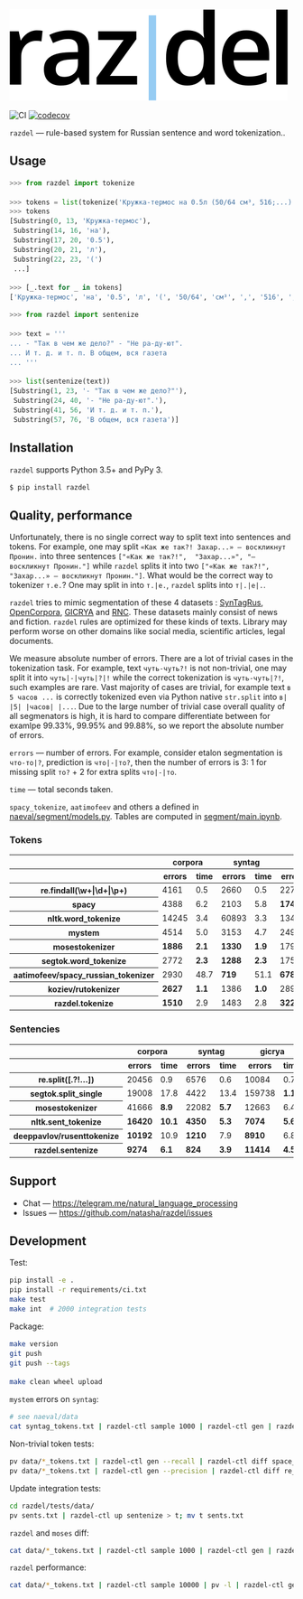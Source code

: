 <img src="https://github.com/natasha/natasha-logos/blob/master/razdel.svg">

![CI](https://github.com/natasha/razdel/workflows/CI/badge.svg) [![codecov](https://codecov.io/gh/natasha/razdel/branch/master/graph/badge.svg)](https://codecov.io/gh/natasha/razdel)

`razdel` — rule-based system for Russian sentence and word tokenization..

## Usage

```python
>>> from razdel import tokenize

>>> tokens = list(tokenize('Кружка-термос на 0.5л (50/64 см³, 516;...)'))
>>> tokens
[Substring(0, 13, 'Кружка-термос'),
 Substring(14, 16, 'на'),
 Substring(17, 20, '0.5'),
 Substring(20, 21, 'л'),
 Substring(22, 23, '(')
 ...]
 
>>> [_.text for _ in tokens]
['Кружка-термос', 'на', '0.5', 'л', '(', '50/64', 'см³', ',', '516', ';', '...', ')']
```

```python
>>> from razdel import sentenize

>>> text = '''
... - "Так в чем же дело?" - "Не ра-ду-ют".
... И т. д. и т. п. В общем, вся газета
... '''

>>> list(sentenize(text))
[Substring(1, 23, '- "Так в чем же дело?"'),
 Substring(24, 40, '- "Не ра-ду-ют".'),
 Substring(41, 56, 'И т. д. и т. п.'),
 Substring(57, 76, 'В общем, вся газета')]
```

## Installation

`razdel` supports Python 3.5+ and PyPy 3.

```bash
$ pip install razdel
```

## Quality, performance
<a name="evalualtion"></a>

Unfortunately, there is no single correct way to split text into sentences and tokens. For example, one may split `«Как же так?! Захар...» — воскликнут Пронин.` into three sentences `["«Как же так?!",  "Захар...»", "— воскликнут Пронин."]` while `razdel` splits it into two `["«Как же так?!", "Захар...» — воскликнут Пронин."]`. What would be the correct way to tokenizer `т.е.`? One may split in into `т.|е.`, `razdel` splits into `т|.|е|.`.

`razdel` tries to mimic segmentation of these 4 datasets : <a href="https://github.com/natasha/corus#load_ud_syntag">SynTagRus</a>, <a href="https://github.com/natasha/corus#load_morphoru_corpora">OpenCorpora</a>, <a href="https://github.com/natasha/corus#load_morphoru_gicrya">GICRYA</a> and <a href="https://github.com/natasha/corus#load_morphoru_rnc">RNC</a>. These datasets mainly consist of news and fiction. `razdel` rules are optimized for these kinds of texts. Library may perform worse on other domains like social media, scientific articles, legal documents.

We measure absolute number of errors. There are a lot of trivial cases in the tokenization task. For example, text `чуть-чуть?!` is not non-trivial, one may split it into `чуть|-|чуть|?|!` while the correct tokenization is `чуть-чуть|?!`, such examples are rare. Vast majority of cases are trivial, for example text `в 5 часов ...` is correctly tokenized even via Python native `str.split` into `в| |5| |часов| |...`. Due to the large number of trivial case overall quality of all segmenators is high, it is hard to compare differentiate between for examlpe 99.33%, 99.95% and 99.88%, so we report the absolute number of errors.

`errors` — number of errors. For example, consider etalon segmentation is `что-то|?`, prediction is `что|-|то?`, then the number of errors is 3: 1 for missing split `то?` + 2 for extra splits `что|-|то`.

`time` — total seconds taken.

`spacy_tokenize`, `aatimofeev` and others a defined in <a href="https://github.com/natasha/naeval/blob/master/naeval/segment/models.py">naeval/segment/models.py</a>. Tables are computed in <a href="https://github.com/natasha/naeval/blob/master/scripts/segment/main.ipynb">segment/main.ipynb</a>.

### Tokens

<!--- token --->
<table border="0" class="dataframe">
  <thead>
    <tr>
      <th></th>
      <th colspan="2" halign="left">corpora</th>
      <th colspan="2" halign="left">syntag</th>
      <th colspan="2" halign="left">gicrya</th>
      <th colspan="2" halign="left">rnc</th>
    </tr>
    <tr>
      <th></th>
      <th>errors</th>
      <th>time</th>
      <th>errors</th>
      <th>time</th>
      <th>errors</th>
      <th>time</th>
      <th>errors</th>
      <th>time</th>
    </tr>
  </thead>
  <tbody>
    <tr>
      <th>re.findall(\w+|\d+|\p+)</th>
      <td>4161</td>
      <td>0.5</td>
      <td>2660</td>
      <td>0.5</td>
      <td>2277</td>
      <td>0.4</td>
      <td>7606</td>
      <td>0.4</td>
    </tr>
    <tr>
      <th>spacy</th>
      <td>4388</td>
      <td>6.2</td>
      <td>2103</td>
      <td>5.8</td>
      <td><b>1740</b></td>
      <td>4.1</td>
      <td>4057</td>
      <td>3.9</td>
    </tr>
    <tr>
      <th>nltk.word_tokenize</th>
      <td>14245</td>
      <td>3.4</td>
      <td>60893</td>
      <td>3.3</td>
      <td>13496</td>
      <td>2.7</td>
      <td>41485</td>
      <td>2.9</td>
    </tr>
    <tr>
      <th>mystem</th>
      <td>4514</td>
      <td>5.0</td>
      <td>3153</td>
      <td>4.7</td>
      <td>2497</td>
      <td>3.7</td>
      <td><b>2028</b></td>
      <td>3.9</td>
    </tr>
    <tr>
      <th>mosestokenizer</th>
      <td><b>1886</b></td>
      <td><b>2.1</b></td>
      <td><b>1330</b></td>
      <td><b>1.9</b></td>
      <td>1796</td>
      <td><b>1.6</b></td>
      <td><b>2123</b></td>
      <td><b>1.7</b></td>
    </tr>
    <tr>
      <th>segtok.word_tokenize</th>
      <td>2772</td>
      <td><b>2.3</b></td>
      <td><b>1288</b></td>
      <td><b>2.3</b></td>
      <td>1759</td>
      <td><b>1.8</b></td>
      <td><b>1229</b></td>
      <td><b>1.8</b></td>
    </tr>
    <tr>
      <th>aatimofeev/spacy_russian_tokenizer</th>
      <td>2930</td>
      <td>48.7</td>
      <td><b>719</b></td>
      <td>51.1</td>
      <td><b>678</b></td>
      <td>39.5</td>
      <td>2681</td>
      <td>52.2</td>
    </tr>
    <tr>
      <th>koziev/rutokenizer</th>
      <td><b>2627</b></td>
      <td><b>1.1</b></td>
      <td>1386</td>
      <td><b>1.0</b></td>
      <td>2893</td>
      <td><b>0.8</b></td>
      <td>9411</td>
      <td><b>0.9</b></td>
    </tr>
    <tr>
      <th>razdel.tokenize</th>
      <td><b>1510</b></td>
      <td>2.9</td>
      <td>1483</td>
      <td>2.8</td>
      <td><b>322</b></td>
      <td>2.0</td>
      <td>2124</td>
      <td>2.2</td>
    </tr>
  </tbody>
</table>
<!--- token --->

### Sentencies

<!--- sent --->
<table border="0" class="dataframe">
  <thead>
    <tr>
      <th></th>
      <th colspan="2" halign="left">corpora</th>
      <th colspan="2" halign="left">syntag</th>
      <th colspan="2" halign="left">gicrya</th>
      <th colspan="2" halign="left">rnc</th>
    </tr>
    <tr>
      <th></th>
      <th>errors</th>
      <th>time</th>
      <th>errors</th>
      <th>time</th>
      <th>errors</th>
      <th>time</th>
      <th>errors</th>
      <th>time</th>
    </tr>
  </thead>
  <tbody>
    <tr>
      <th>re.split([.?!…])</th>
      <td>20456</td>
      <td>0.9</td>
      <td>6576</td>
      <td>0.6</td>
      <td>10084</td>
      <td>0.7</td>
      <td>23356</td>
      <td>1.0</td>
    </tr>
    <tr>
      <th>segtok.split_single</th>
      <td>19008</td>
      <td>17.8</td>
      <td>4422</td>
      <td>13.4</td>
      <td>159738</td>
      <td><b>1.1</b></td>
      <td>164218</td>
      <td><b>2.8</b></td>
    </tr>
    <tr>
      <th>mosestokenizer</th>
      <td>41666</td>
      <td><b>8.9</b></td>
      <td>22082</td>
      <td><b>5.7</b></td>
      <td>12663</td>
      <td>6.4</td>
      <td>50560</td>
      <td><b>7.4</b></td>
    </tr>
    <tr>
      <th>nltk.sent_tokenize</th>
      <td><b>16420</b></td>
      <td><b>10.1</b></td>
      <td><b>4350</b></td>
      <td><b>5.3</b></td>
      <td><b>7074</b></td>
      <td><b>5.6</b></td>
      <td><b>32534</b></td>
      <td>8.9</td>
    </tr>
    <tr>
      <th>deeppavlov/rusenttokenize</th>
      <td><b>10192</b></td>
      <td>10.9</td>
      <td><b>1210</b></td>
      <td>7.9</td>
      <td><b>8910</b></td>
      <td>6.8</td>
      <td><b>21410</b></td>
      <td><b>7.0</b></td>
    </tr>
    <tr>
      <th>razdel.sentenize</th>
      <td><b>9274</b></td>
      <td><b>6.1</b></td>
      <td><b>824</b></td>
      <td><b>3.9</b></td>
      <td><b>11414</b></td>
      <td><b>4.5</b></td>
      <td><b>10594</b></td>
      <td>7.5</td>
    </tr>
  </tbody>
</table>
<!--- sent --->

## Support

- Chat — https://telegram.me/natural_language_processing
- Issues — https://github.com/natasha/razdel/issues

## Development

Test:

```bash
pip install -e .
pip install -r requirements/ci.txt
make test
make int  # 2000 integration tests
```

Package:

```bash
make version
git push
git push --tags

make clean wheel upload
```

`mystem` errors on `syntag`:

```bash
# see naeval/data
cat syntag_tokens.txt | razdel-ctl sample 1000 | razdel-ctl gen | razdel-ctl diff --show moses_tokenize | less
```

Non-trivial token tests:

```bash
pv data/*_tokens.txt | razdel-ctl gen --recall | razdel-ctl diff space_tokenize > tests.txt
pv data/*_tokens.txt | razdel-ctl gen --precision | razdel-ctl diff re_tokenize >> tests.txt
```

Update integration tests:

```bash
cd razdel/tests/data/
pv sents.txt | razdel-ctl up sentenize > t; mv t sents.txt
```

`razdel` and `moses` diff:

```bash
cat data/*_tokens.txt | razdel-ctl sample 1000 | razdel-ctl gen | razdel-ctl up tokenize | razdel-ctl diff moses_tokenize | less
```

`razdel` performance:

```bash
cat data/*_tokens.txt | razdel-ctl sample 10000 | pv -l | razdel-ctl gen | razdel-ctl diff tokenize | wc -l
```
